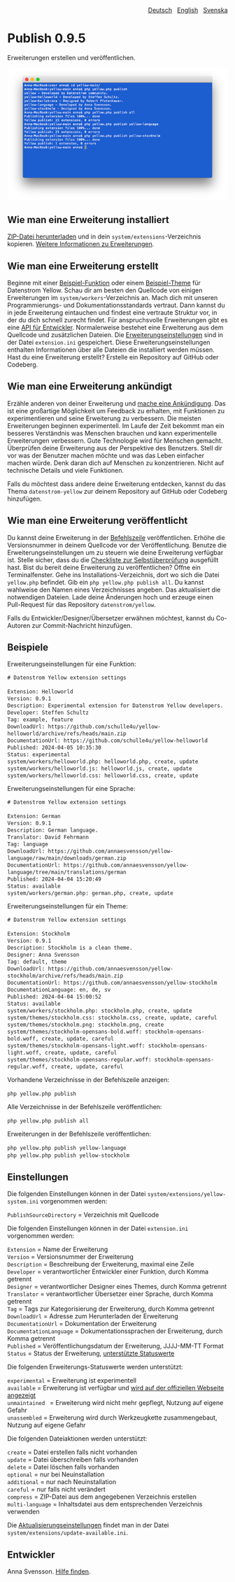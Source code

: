 <p align="right"><a href="README-de.md">Deutsch</a> &nbsp; <a href="README.md">English</a> &nbsp; <a href="README-sv.md">Svenska</a></p>

# Publish 0.9.5

Erweiterungen erstellen und veröffentlichen.

<p align="center"><img src="SCREENSHOT.png" alt="Bildschirmfoto"></p>

## Wie man eine Erweiterung installiert

[ZIP-Datei herunterladen](https://github.com/annaesvensson/yellow-publish/archive/refs/heads/main.zip) und in dein `system/extensions`-Verzeichnis kopieren. [Weitere Informationen zu Erweiterungen](https://github.com/annaesvensson/yellow-update/tree/main/README-de.md).

## Wie man eine Erweiterung erstellt

Beginne mit einer [Beispiel-Funktion](https://github.com/datenstrom/yellow-example-feature) oder einem [Beispiel-Theme](https://github.com/datenstrom/yellow-example-theme) für Datenstrom Yellow. Schau dir am besten den Quellcode von einigen Erweiterungen im `system/workers`-Verzeichnis an. Mach dich mit unseren Programmierungs- und Dokumentationsstandards vertraut. Dann kannst du in jede Erweiterung eintauchen und findest eine vertraute Struktur vor, in der du dich schnell zurecht findet. Für anspruchsvolle Erweiterungen gibt es eine [API für Entwickler](https://datenstrom.se/de/yellow/help/api-for-developers). Normalerweise bestehet eine Erweiterung aus dem Quellcode und zusätzlichen Dateien. Die [Erweiterungseinstellungen](#einstellungen) sind in der Datei `extension.ini` gespeichert. Diese Erweiterungseinstellungen enthalten Informationen über alle Dateien die installiert werden müssen. Hast du eine Erweiterung erstellt? Erstelle ein Repository auf GitHub oder Codeberg.

## Wie man eine Erweiterung ankündigt

Erzähle anderen von deiner Erweiterung und [mache eine Ankündigung](https://github.com/datenstrom/community/discussions/categories/see-what-s-new?discussions_q=sort%3Adate_created+category%3A%22See+what%27s+new%22). Das ist eine großartige Möglichkeit um Feedback zu erhalten, mit Funktionen zu experimentieren und seine Erweiterung zu verbessern. Die meisten Erweiterungen beginnen experimentell. Im Laufe der Zeit bekommt man ein besseres Verständnis was Menschen brauchen und kann experimentelle Erweiterungen verbessern. Gute Technologie wird für Menschen gemacht. Überprüfen deine Erweiterung aus der Perspektive des Benutzers. Stell dir vor was der Benutzer machen möchte und was das Leben einfacher machen würde. Denk daran dich auf Menschen zu konzentrieren. Nicht auf technische Details und viele Funktionen.

Falls du möchtest dass andere deine Erweiterung entdecken, kannst du das Thema `datenstrom-yellow` zur deinem Repository auf GitHub oder Codeberg hinzufügen.

## Wie man eine Erweiterung veröffentlicht

Du kannst deine Erweiterung in der [Befehlszeile](https://github.com/annaesvensson/yellow-core/tree/main/README-de.md) veröffentlichen. Erhöhe die Versionsnummer in deinem Quellcode vor der Veröffentlichung. Benutze die Erweiterungseinstellungen um zu steuern wie deine Erweiterung verfügbar ist. Stelle sicher, dass du die [Checkliste zur Selbstüberprüfung](self-review-checklist.md) ausgefüllt hast. Bist du bereit deine Erweiterung zu veröffentlichen? Öffne ein Terminalfenster. Gehe ins Installations-Verzeichnis, dort wo sich die Datei `yellow.php` befindet. Gib ein `php yellow.php publish all`. Du kannst wahlweise den Namen eines Verzeichnisses angeben. Das aktualisiert die notwendigen Dateien. Lade deine Änderungen hoch und erzeuge einen Pull-Request für das Repository `datenstrom/yellow`.

Falls du Entwickler/Designer/Übersetzer erwähnen möchtest, kannst du Co-Autoren zur Commit-Nachricht hinzufügen.

## Beispiele

Erweiterungseinstellungen für eine Funktion:

~~~
# Datenstrom Yellow extension settings

Extension: Helloworld
Version: 0.9.1
Description: Experimental extension for Datenstrom Yellow developers.
Developer: Steffen Schultz
Tag: example, feature
DownloadUrl: https://github.com/schulle4u/yellow-helloworld/archive/refs/heads/main.zip
DocumentationUrl: https://github.com/schulle4u/yellow-helloworld
Published: 2024-04-05 10:35:30
Status: experimental
system/workers/helloworld.php: helloworld.php, create, update
system/workers/helloworld.js: helloworld.js, create, update
system/workers/helloworld.css: helloworld.css, create, update
~~~

Erweiterungseinstellungen für eine Sprache:

~~~
# Datenstrom Yellow extension settings

Extension: German
Version: 0.9.1
Description: German language.
Translator: David Fehrmann
Tag: language
DownloadUrl: https://github.com/annaesvensson/yellow-language/raw/main/downloads/german.zip
DocumentationUrl: https://github.com/annaesvensson/yellow-language/tree/main/translations/german
Published: 2024-04-04 15:20:49
Status: available
system/workers/german.php: german.php, create, update
~~~

Erweiterungseinstellungen für ein Theme:

~~~
# Datenstrom Yellow extension settings

Extension: Stockholm
Version: 0.9.1
Description: Stockholm is a clean theme.
Designer: Anna Svensson
Tag: default, theme
DownloadUrl: https://github.com/annaesvensson/yellow-stockholm/archive/refs/heads/main.zip
DocumentationUrl: https://github.com/annaesvensson/yellow-stockholm
DocumentationLanguage: en, de, sv
Published: 2024-04-04 15:00:52
Status: available
system/workers/stockholm.php: stockholm.php, create, update
system/themes/stockholm.css: stockholm.css, create, update, careful
system/themes/stockholm.png: stockholm.png, create
system/themes/stockholm-opensans-bold.woff: stockholm-opensans-bold.woff, create, update, careful
system/themes/stockholm-opensans-light.woff: stockholm-opensans-light.woff, create, update, careful
system/themes/stockholm-opensans-regular.woff: stockholm-opensans-regular.woff, create, update, careful
~~~

Vorhandene Verzeichnisse in der Befehlszeile anzeigen:

`php yellow.php publish`  

Alle Verzeichnisse in der Befehlszeile veröffentlichen:

`php yellow.php publish all`  

Erweiterungen in der Befehlszeile veröffentlichen:

`php yellow.php publish yellow-language`  
`php yellow.php publish yellow-stockholm`  

## Einstellungen

Die folgenden Einstellungen können in der Datei `system/extensions/yellow-system.ini` vorgenommen werden:

`PublishSourceDirectory` = Verzeichnis mit Quellcode  

Die folgenden Einstellungen können in der Datei `extension.ini` vorgenommen werden:

`Extension` = Name der Erweiterung  
`Version` = Versionsnummer der Erweiterung  
`Description` = Beschreibung der Erweiterung, maximal eine Zeile  
`Developer` = verantwortlicher Entwickler einer Funktion, durch Komma getrennt  
`Designer` = verantwortlicher Designer eines Themes, durch Komma getrennt  
`Translator` = verantwortlicher Übersetzer einer Sprache, durch Komma getrennt  
`Tag` = Tags zur Kategorisierung der Erweiterung, durch Komma getrennt  
`DownloadUrl` = Adresse zum Herunterladen der Erweiterung  
`DocumentationUrl` = Dokumentation der Erweiterung  
`DocumentationLanguage` = Dokumentationssprachen der Erweiterung, durch Komma getrennt  
`Published` = Veröffentlichungsdatum der Erweiterung, JJJJ-MM-TT Format  
`Status` = Status der Erweiterung, [unterstützte Statuswerte](#einstellungen-status)  

<a id="einstellungen-status"></a>Die folgenden Erweiterungs-Statuswerte werden unterstützt:

`experimental` = Erweiterung ist experimentell  
`available` = Erweiterung ist verfügbar und [wird auf der offiziellen Webseite angezeigt](https://datenstrom.se/de/yellow/extensions/)  
`unmaintained ` = Erweiterung wird nicht mehr gepflegt, Nutzung auf eigene Gefahr  
`unassembled` = Erweiterung wird durch Werkzeugkette zusammengebaut, Nutzung auf eigene Gefahr  

<a id="einstellungen-actions"></a>Die folgenden Dateiaktionen werden unterstützt:

`create` = Datei erstellen falls nicht vorhanden  
`update` = Datei überschreiben falls vorhanden  
`delete` = Datei löschen falls vorhanden  
`optional` = nur bei Neuinstallation  
`additional` = nur nach Neuinstallation  
`careful` = nur falls nicht verändert  
`compress` = ZIP-Datei aus dem angegebenen Verzeichnis erstellen  
`multi-language` = Inhaltsdatei aus dem entsprechenden Verzeichnis verwenden  

Die [Aktualisierungseinstellungen](https://raw.githubusercontent.com/datenstrom/yellow/main/system/extensions/update-available.ini) findet man in der Datei `system/extensions/update-available.ini`.

## Entwickler

Anna Svensson. [Hilfe finden](https://datenstrom.se/de/yellow/help/).
